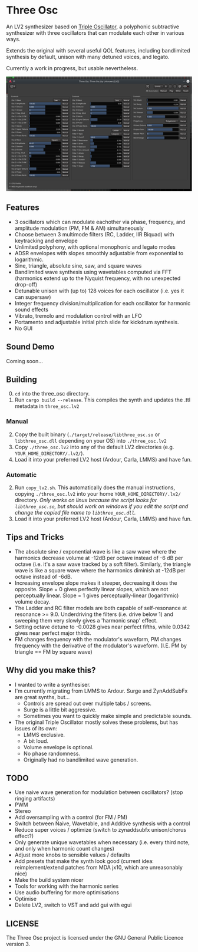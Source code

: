 # Three Osc

An LV2 synthesizer based on [Triple Oscillator](https://github.com/LMMS/lmms), a polyphonic subtractive synthesizer with three oscillators that can modulate each other in various ways.

Extends the original with several useful QOL features, including bandlimited synthesis by default, unison with many detuned voices, and legato.

Currently a work in progress, but usable nevertheless. 

![alt text](/images/three_osc_v1.png "Ardour hosting a bass preset which uses the ladder filter.")


## Features

* 3 oscillators which can modulate eachother via phase, frequency, and amplitude modulation (PM, FM & AM) simultaneously
* Choose between 3 multimode filters (RC, Ladder, IIR Biquad) with keytracking and envelope
* Unlimited polyphony, with optional monophonic and legato modes
* ADSR envelopes with slopes smoothly adjustable from exponential to logarithmic.
* Sine, triangle, absolute sine, saw, and square waves
* Bandlimited wave synthesis using wavetables computed via FFT (harmonics extend up to the Nyquist frequency, with no unexpected drop-off)
* Detunable unison with (up to) 128 voices for each oscillator (i.e. yes it can supersaw)
* Integer frequency division/multiplication for each oscillator for harmonic sound effects
* Vibrato, tremolo and modulation control with an LFO
* Portamento and adjustable initial pitch slide for kickdrum synthesis.
* No GUI

## Sound Demo
Coming soon...

## Building
0. `cd` into the three_osc directory.
1. Run `cargo build --release`. This compiles the synth and updates the .ttl metadata in `three_osc.lv2`

### Manual
2. Copy the built binary (`./target/release/libthree_osc.so` or `libthree_osc.dll` depending on your OS) into `./three_osc.lv2`
3. Copy `./three_osc.lv2` into any of the default LV2 directories (e.g. `YOUR_HOME_DIRECTORY/.lv2/`).
4. Load it into your preferred LV2 host (Ardour, Carla, LMMS) and have fun.

### Automatic
2. Run `copy_lv2.sh`. This automatically does the manual instructions, copying `./three_osc.lv2` into your home `YOUR_HOME_DIRECTORY/.lv2/` directory. *Only works on linux because the script looks for `libthree_osc.so`, but should work on windows if you edit the script and change the copied file name to `libthree_osc.dll`.*
3. Load it into your preferred LV2 host (Ardour, Carla, LMMS) and have fun.

## Tips and Tricks
* The absolute sine / exponential wave is like a saw wave where the harmonics decrease volume at -12dB per octave instead of -6 dB per octave (i.e. it's a saw wave tracked by a soft filter). Similarly, the triangle wave is like a square wave where the harmonics diminish at -12dB per octave instead of -6dB.
* Increasing envelope slope makes it steeper, decreasing it does the opposite. Slope = 0 gives perfectly linear slopes, which are not perceptually linear. Slope = 1 gives perceptually-linear (logarithmic) volume decay.
* The Ladder and RC filter models are both capable of self-resonance at resonance >= 9.0. Underdriving the filters (i.e. drive below 1) and sweeping them very slowly gives a 'harmonic snap' effect.
* Setting octave detune to -0.0028 gives near perfect fifths, while 0.0342 gives near perfect major thirds.
* FM changes frequency with the modulator's waveform, PM changes frequency with the derivative of the modulator's waveform. (I.E. PM by triangle == FM by square wave)

## Why did you make this?
* I wanted to write a synthesiser.
* I'm currently migrating from LMMS to Ardour. Surge and ZynAddSubFx are great synths, but...
    * Controls are spread out over multiple tabs / screens.
    * Surge is a little bit aggressive.
    * Sometimes you want to quickly make simple and predictable sounds.
* The original Triple Oscillator mostly solves these problems, but has issues of its own:
    * LMMS exclusive.
    * A bit loud.
    * Volume envelope is optional.
    * No phase randomness.
    * Originally had no bandlimited wave generation.

## TODO
* Use naive wave generation for modulation between oscillators? (stop ringing artifacts)
* PWM
* Stereo
* Add oversampling with a control (for FM / PM)
* Switch between Naive, Wavetable, and Additive synthesis with a control
* Reduce super voices / optimize (switch to zynaddsubfx unison/chorus effect?)
* Only generate unique wavetables when necessary (i.e. every third note, and only when harmonic count changes)
* Adjust more knobs to sensible values / defaults
* Add presets that make the synth look good (current idea: reimplement/extend patches from MDA jx10, which are unreasonably nice)
* Make the build system nicer
* Tools for working with the harmonic series
* Use audio buffering for more optimisations
* Optimise
* Delete LV2, switch to VST and add gui with egui

## LICENSE
The Three Osc project is licensed under the GNU General Public Licence version 3.